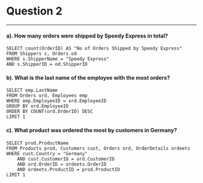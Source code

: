# Question 2

---

#### a). How many orders were shipped by Speedy Express in total?

```
SELECT count(OrderID) AS "No of Orders Shipped by Speedy Express"
FROM Shippers s, Orders od
WHERE s.ShipperName = "Speedy Express"
AND s.ShipperID = od.ShipperID
```

#### b). What is the last name of the employee with the most orders?

```
SELECT emp.LastName
FROM Orders ord, Employees emp
WHERE emp.EmployeeID = ord.EmployeeID
GROUP BY ord.EmployeeID
ORDER BY COUNT(ord.OrderID) DESC
LIMIT 1
```

#### c). What product was ordered the most by customers in Germany?

```
SELECT prod.ProductName
FROM Products prod, Customers cust, Orders ord, OrderDetails ordeets
WHERE cust.Country = "Germany"
	AND cust.CustomerID = ord.CustomerID
	AND ord.OrderID = ordeets.OrderID
    AND ordeets.ProductID = prod.ProductID
LIMIT 1
```